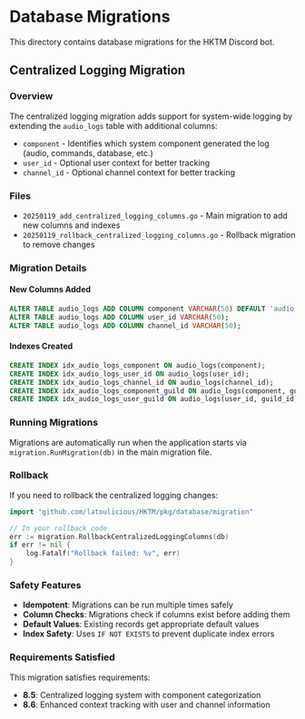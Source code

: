 # Database Migrations

This directory contains database migrations for the HKTM Discord bot.

## Centralized Logging Migration

### Overview
The centralized logging migration adds support for system-wide logging by extending the `audio_logs` table with additional columns:

- `component` - Identifies which system component generated the log (audio, commands, database, etc.)
- `user_id` - Optional user context for better tracking
- `channel_id` - Optional channel context for better tracking

### Files
- `20250119_add_centralized_logging_columns.go` - Main migration to add new columns and indexes
- `20250119_rollback_centralized_logging_columns.go` - Rollback migration to remove changes

### Migration Details

#### New Columns Added
```sql
ALTER TABLE audio_logs ADD COLUMN component VARCHAR(50) DEFAULT 'audio';
ALTER TABLE audio_logs ADD COLUMN user_id VARCHAR(50);
ALTER TABLE audio_logs ADD COLUMN channel_id VARCHAR(50);
```

#### Indexes Created
```sql
CREATE INDEX idx_audio_logs_component ON audio_logs(component);
CREATE INDEX idx_audio_logs_user_id ON audio_logs(user_id);
CREATE INDEX idx_audio_logs_channel_id ON audio_logs(channel_id);
CREATE INDEX idx_audio_logs_component_guild ON audio_logs(component, guild_id);
CREATE INDEX idx_audio_logs_user_guild ON audio_logs(user_id, guild_id) WHERE user_id IS NOT NULL;
```

### Running Migrations

Migrations are automatically run when the application starts via `migration.RunMigration(db)` in the main migration file.

### Rollback

If you need to rollback the centralized logging changes:

```go
import "github.com/latoulicious/HKTM/pkg/database/migration"

// In your rollback code
err := migration.RollbackCentralizedLoggingColumns(db)
if err != nil {
    log.Fatalf("Rollback failed: %v", err)
}
```

### Safety Features

- **Idempotent**: Migrations can be run multiple times safely
- **Column Checks**: Migrations check if columns exist before adding them
- **Default Values**: Existing records get appropriate default values
- **Index Safety**: Uses `IF NOT EXISTS` to prevent duplicate index errors

### Requirements Satisfied

This migration satisfies requirements:
- **8.5**: Centralized logging system with component categorization
- **8.6**: Enhanced context tracking with user and channel information